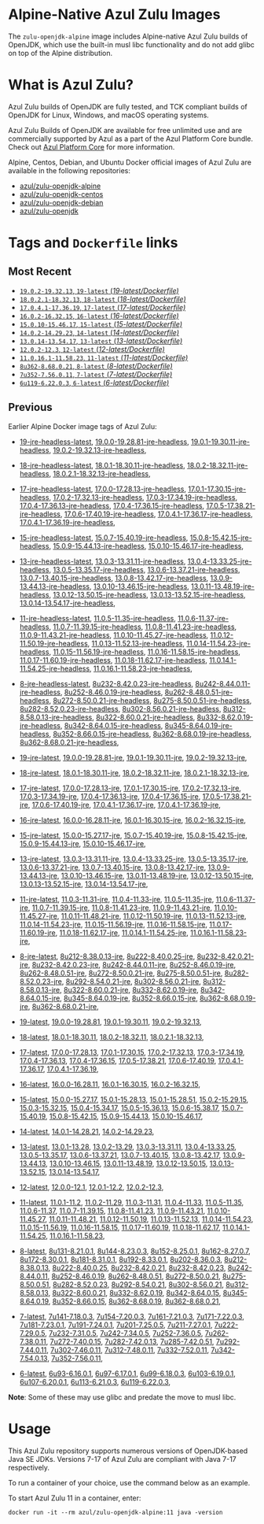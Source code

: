 Alpine-Native Azul Zulu Images
=================================
The `zulu-openjdk-alpine` image includes Alpine-native Azul Zulu builds of OpenJDK, which use the built-in musl libc functionality and do not add glibc on top of the Alpine distribution.


What is Azul Zulu?
======================================

Azul Zulu builds of OpenJDK are fully tested, and TCK compliant builds of OpenJDK for Linux, Windows, and macOS operating systems.

Azul Zulu Builds of OpenJDK are available for free unlimited use and are commercially supported by Azul as a part of the Azul Platform Core bundle.
Check out [Azul Platform Core][3] for more information.

Alpine, Centos, Debian, and Ubuntu Docker official images of Azul Zulu are available in the following repositories:

  * [azul/zulu-openjdk-alpine][4]
  * [azul/zulu-openjdk-centos][5]
  * [azul/zulu-openjdk-debian][6]
  * [azul/zulu-openjdk][7]

Tags and `Dockerfile` links
===========================

Most Recent
-----------

  * [`19.0.2-19.32.13`, `19-latest` (*19-latest/Dockerfile)*][10]
  * [`18.0.2.1-18.32.13`, `18-latest` (*18-latest/Dockerfile)*][22]
  * [`17.0.4.1-17.36.19`, `17-latest` (*17-latest/Dockerfile)*][34]
  * [`16.0.2-16.32.15`, `16-latest` (*16-latest/Dockerfile)*][67]
  * [`15.0.10-15.46.17`, `15-latest` (*15-latest/Dockerfile)*][75]
  * [`14.0.2-14.29.23`, `14-latest` (*14-latest/Dockerfile)*][99]
  * [`13.0.14-13.54.17`, `13-latest` (*13-latest/Dockerfile)*][102]
  * [`12.0.2-12.3`, `12-latest` (*12-latest/Dockerfile)*][143]
  * [`11.0.16.1-11.58.23`, `11-latest` (*11-latest/Dockerfile)*][147]
  * [`8u362-8.68.0.21`, `8-latest` (*8-latest/Dockerfile)*][203]
  * [`7u352-7.56.0.11`, `7-latest` (*7-latest/Dockerfile)*][270]
  * [`6u119-6.22.0.3`, `6-latest` (*6-latest/Dockerfile)*][293]

Previous
--------

Earlier Alpine Docker image tags of Azul Zulu:


  * [19-jre-headless-latest][18],
  [19.0.0-19.28.81-jre-headless][19],
  [19.0.1-19.30.11-jre-headless][20],
  [19.0.2-19.32.13-jre-headless][21],
  
  * [18-jre-headless-latest][30],
  [18.0.1-18.30.11-jre-headless][31],
  [18.0.2-18.32.11-jre-headless][32],
  [18.0.2.1-18.32.13-jre-headless][33],
  
  * [17-jre-headless-latest][56],
  [17.0.0-17.28.13-jre-headless][57],
  [17.0.1-17.30.15-jre-headless][58],
  [17.0.2-17.32.13-jre-headless][59],
  [17.0.3-17.34.19-jre-headless][60],
  [17.0.4-17.36.13-jre-headless][61],
  [17.0.4-17.36.15-jre-headless][62],
  [17.0.5-17.38.21-jre-headless][63],
  [17.0.6-17.40.19-jre-headless][64],
  [17.0.4.1-17.36.17-jre-headless][65],
  [17.0.4.1-17.36.19-jre-headless][66],
  
  * [15-jre-headless-latest][94],
  [15.0.7-15.40.19-jre-headless][95],
  [15.0.8-15.42.15-jre-headless][96],
  [15.0.9-15.44.13-jre-headless][97],
  [15.0.10-15.46.17-jre-headless][98],
  
  * [13-jre-headless-latest][130],
  [13.0.3-13.31.11-jre-headless][131],
  [13.0.4-13.33.25-jre-headless][132],
  [13.0.5-13.35.17-jre-headless][133],
  [13.0.6-13.37.21-jre-headless][134],
  [13.0.7-13.40.15-jre-headless][135],
  [13.0.8-13.42.17-jre-headless][136],
  [13.0.9-13.44.13-jre-headless][137],
  [13.0.10-13.46.15-jre-headless][138],
  [13.0.11-13.48.19-jre-headless][139],
  [13.0.12-13.50.15-jre-headless][140],
  [13.0.13-13.52.15-jre-headless][141],
  [13.0.14-13.54.17-jre-headless][142],
  
  * [11-jre-headless-latest][185],
  [11.0.5-11.35-jre-headless][188],
  [11.0.6-11.37-jre-headless][189],
  [11.0.7-11.39.15-jre-headless][190],
  [11.0.8-11.41.23-jre-headless][191],
  [11.0.9-11.43.21-jre-headless][192],
  [11.0.10-11.45.27-jre-headless][193],
  [11.0.12-11.50.19-jre-headless][194],
  [11.0.13-11.52.13-jre-headless][195],
  [11.0.14-11.54.23-jre-headless][196],
  [11.0.15-11.56.19-jre-headless][197],
  [11.0.16-11.58.15-jre-headless][198],
  [11.0.17-11.60.19-jre-headless][199],
  [11.0.18-11.62.17-jre-headless][200],
  [11.0.14.1-11.54.25-jre-headless][201],
  [11.0.16.1-11.58.23-jre-headless][202],
  
  * [8-jre-headless-latest][253],
  [8u232-8.42.0.23-jre-headless][254],
  [8u242-8.44.0.11-jre-headless][255],
  [8u252-8.46.0.19-jre-headless][256],
  [8u262-8.48.0.51-jre-headless][257],
  [8u272-8.50.0.21-jre-headless][258],
  [8u275-8.50.0.51-jre-headless][259],
  [8u282-8.52.0.23-jre-headless][260],
  [8u302-8.56.0.21-jre-headless][261],
  [8u312-8.58.0.13-jre-headless][262],
  [8u322-8.60.0.21-jre-headless][263],
  [8u332-8.62.0.19-jre-headless][264],
  [8u342-8.64.0.15-jre-headless][265],
  [8u345-8.64.0.19-jre-headless][266],
  [8u352-8.66.0.15-jre-headless][267],
  [8u362-8.68.0.19-jre-headless][268],
  [8u362-8.68.0.21-jre-headless][269],
  
  * [19-jre-latest][11],
  [19.0.0-19.28.81-jre][15],
  [19.0.1-19.30.11-jre][16],
  [19.0.2-19.32.13-jre][17],
  
  * [18-jre-latest][23],
  [18.0.1-18.30.11-jre][27],
  [18.0.2-18.32.11-jre][28],
  [18.0.2.1-18.32.13-jre][29],
  
  * [17-jre-latest][35],
  [17.0.0-17.28.13-jre][46],
  [17.0.1-17.30.15-jre][47],
  [17.0.2-17.32.13-jre][48],
  [17.0.3-17.34.19-jre][49],
  [17.0.4-17.36.13-jre][50],
  [17.0.4-17.36.15-jre][51],
  [17.0.5-17.38.21-jre][52],
  [17.0.6-17.40.19-jre][53],
  [17.0.4.1-17.36.17-jre][54],
  [17.0.4.1-17.36.19-jre][55],
  
  * [16-jre-latest][68],
  [16.0.0-16.28.11-jre][72],
  [16.0.1-16.30.15-jre][73],
  [16.0.2-16.32.15-jre][74],
  
  * [15-jre-latest][76],
  [15.0.0-15.27.17-jre][89],
  [15.0.7-15.40.19-jre][90],
  [15.0.8-15.42.15-jre][91],
  [15.0.9-15.44.13-jre][92],
  [15.0.10-15.46.17-jre][93],
  
  * [13-jre-latest][105],
  [13.0.3-13.31.11-jre][118],
  [13.0.4-13.33.25-jre][119],
  [13.0.5-13.35.17-jre][120],
  [13.0.6-13.37.21-jre][121],
  [13.0.7-13.40.15-jre][122],
  [13.0.8-13.42.17-jre][123],
  [13.0.9-13.44.13-jre][124],
  [13.0.10-13.46.15-jre][125],
  [13.0.11-13.48.19-jre][126],
  [13.0.12-13.50.15-jre][127],
  [13.0.13-13.52.15-jre][128],
  [13.0.14-13.54.17-jre][129],
  
  * [11-jre-latest][154],
  [11.0.3-11.31-jre][167],
  [11.0.4-11.33-jre][168],
  [11.0.5-11.35-jre][169],
  [11.0.6-11.37-jre][170],
  [11.0.7-11.39.15-jre][173],
  [11.0.8-11.41.23-jre][174],
  [11.0.9-11.43.21-jre][175],
  [11.0.10-11.45.27-jre][176],
  [11.0.11-11.48.21-jre][177],
  [11.0.12-11.50.19-jre][178],
  [11.0.13-11.52.13-jre][179],
  [11.0.14-11.54.23-jre][180],
  [11.0.15-11.56.19-jre][181],
  [11.0.16-11.58.15-jre][182],
  [11.0.17-11.60.19-jre][183],
  [11.0.18-11.62.17-jre][184],
  [11.0.14.1-11.54.25-jre][186],
  [11.0.16.1-11.58.23-jre][187],
  
  * [8-jre-latest][204],
  [8u212-8.38.0.13-jre][233],
  [8u222-8.40.0.25-jre][234],
  [8u232-8.42.0.21-jre][235],
  [8u232-8.42.0.23-jre][236],
  [8u242-8.44.0.11-jre][237],
  [8u252-8.46.0.19-jre][238],
  [8u262-8.48.0.51-jre][239],
  [8u272-8.50.0.21-jre][240],
  [8u275-8.50.0.51-jre][241],
  [8u282-8.52.0.23-jre][242],
  [8u292-8.54.0.21-jre][243],
  [8u302-8.56.0.21-jre][244],
  [8u312-8.58.0.13-jre][245],
  [8u322-8.60.0.21-jre][246],
  [8u332-8.62.0.19-jre][247],
  [8u342-8.64.0.15-jre][248],
  [8u345-8.64.0.19-jre][249],
  [8u352-8.66.0.15-jre][250],
  [8u362-8.68.0.19-jre][251],
  [8u362-8.68.0.21-jre][252],
  
  * [19-latest][10],
  [19.0.0-19.28.81][12],
  [19.0.1-19.30.11][13],
  [19.0.2-19.32.13][14],
  
  * [18-latest][22],
  [18.0.1-18.30.11][24],
  [18.0.2-18.32.11][25],
  [18.0.2.1-18.32.13][26],
  
  * [17-latest][34],
  [17.0.0-17.28.13][36],
  [17.0.1-17.30.15][37],
  [17.0.2-17.32.13][38],
  [17.0.3-17.34.19][39],
  [17.0.4-17.36.13][40],
  [17.0.4-17.36.15][41],
  [17.0.5-17.38.21][42],
  [17.0.6-17.40.19][43],
  [17.0.4.1-17.36.17][44],
  [17.0.4.1-17.36.19][45],
  
  * [16-latest][67],
  [16.0.0-16.28.11][69],
  [16.0.1-16.30.15][70],
  [16.0.2-16.32.15][71],
  
  * [15-latest][75],
  [15.0.0-15.27.17][77],
  [15.0.1-15.28.13][78],
  [15.0.1-15.28.51][79],
  [15.0.2-15.29.15][80],
  [15.0.3-15.32.15][81],
  [15.0.4-15.34.17][82],
  [15.0.5-15.36.13][83],
  [15.0.6-15.38.17][84],
  [15.0.7-15.40.19][85],
  [15.0.8-15.42.15][86],
  [15.0.9-15.44.13][87],
  [15.0.10-15.46.17][88],
  
  * [14-latest][99],
  [14.0.1-14.28.21][100],
  [14.0.2-14.29.23][101],
  
  * [13-latest][102],
  [13.0.1-13.28][103],
  [13.0.2-13.29][104],
  [13.0.3-13.31.11][106],
  [13.0.4-13.33.25][107],
  [13.0.5-13.35.17][108],
  [13.0.6-13.37.21][109],
  [13.0.7-13.40.15][110],
  [13.0.8-13.42.17][111],
  [13.0.9-13.44.13][112],
  [13.0.10-13.46.15][113],
  [13.0.11-13.48.19][114],
  [13.0.12-13.50.15][115],
  [13.0.13-13.52.15][116],
  [13.0.14-13.54.17][117],
  
  * [12-latest][143],
  [12.0.0-12.1][144],
  [12.0.1-12.2][145],
  [12.0.2-12.3][146],
  
  * [11-latest][147],
  [11.0.1-11.2][148],
  [11.0.2-11.29][149],
  [11.0.3-11.31][150],
  [11.0.4-11.33][151],
  [11.0.5-11.35][152],
  [11.0.6-11.37][153],
  [11.0.7-11.39.15][155],
  [11.0.8-11.41.23][156],
  [11.0.9-11.43.21][157],
  [11.0.10-11.45.27][158],
  [11.0.11-11.48.21][159],
  [11.0.12-11.50.19][160],
  [11.0.13-11.52.13][161],
  [11.0.14-11.54.23][162],
  [11.0.15-11.56.19][163],
  [11.0.16-11.58.15][164],
  [11.0.17-11.60.19][165],
  [11.0.18-11.62.17][166],
  [11.0.14.1-11.54.25][171],
  [11.0.16.1-11.58.23][172],
  
  * [8-latest][203],
  [8u131-8.21.0.1][205],
  [8u144-8.23.0.3][206],
  [8u152-8.25.0.1][207],
  [8u162-8.27.0.7][208],
  [8u172-8.30.0.1][209],
  [8u181-8.31.0.1][210],
  [8u192-8.33.0.1][211],
  [8u202-8.36.0.3][212],
  [8u212-8.38.0.13][213],
  [8u222-8.40.0.25][214],
  [8u232-8.42.0.21][215],
  [8u232-8.42.0.23][216],
  [8u242-8.44.0.11][217],
  [8u252-8.46.0.19][218],
  [8u262-8.48.0.51][219],
  [8u272-8.50.0.21][220],
  [8u275-8.50.0.51][221],
  [8u282-8.52.0.23][222],
  [8u292-8.54.0.21][223],
  [8u302-8.56.0.21][224],
  [8u312-8.58.0.13][225],
  [8u322-8.60.0.21][226],
  [8u332-8.62.0.19][227],
  [8u342-8.64.0.15][228],
  [8u345-8.64.0.19][229],
  [8u352-8.66.0.15][230],
  [8u362-8.68.0.19][231],
  [8u362-8.68.0.21][232],
  
  * [7-latest][270],
  [7u141-7.18.0.3][271],
  [7u154-7.20.0.3][272],
  [7u161-7.21.0.3][273],
  [7u171-7.22.0.3][274],
  [7u181-7.23.0.1][275],
  [7u191-7.24.0.1][276],
  [7u201-7.25.0.5][277],
  [7u211-7.27.0.1][278],
  [7u222-7.29.0.5][279],
  [7u232-7.31.0.5][280],
  [7u242-7.34.0.5][281],
  [7u252-7.36.0.5][282],
  [7u262-7.38.0.11][283],
  [7u272-7.40.0.15][284],
  [7u282-7.42.0.13][285],
  [7u285-7.42.0.51][286],
  [7u292-7.44.0.11][287],
  [7u302-7.46.0.11][288],
  [7u312-7.48.0.11][289],
  [7u332-7.52.0.11][290],
  [7u342-7.54.0.13][291],
  [7u352-7.56.0.11][292],
  
  * [6-latest][293],
  [6u93-6.16.0.1][294],
  [6u97-6.17.0.1][295],
  [6u99-6.18.0.3][296],
  [6u103-6.19.0.1][297],
  [6u107-6.20.0.1][298],
  [6u113-6.21.0.3][299],
  [6u119-6.22.0.3][300],
  

**Note**: Some of these may use glibc and predate the move to musl libc.

Usage
=====

This Azul Zulu repository supports numerous versions of OpenJDK-based Java SE JDKs. Versions 7-17 of Azul Zulu are compliant with Java 7-17 respectively.

To run a container of your choice, use the command below as an example.

To start Azul Zulu 11 in a container, enter:

    docker run -it --rm azul/zulu-openjdk-alpine:11 java -version

  [1]: https://www.azul.com/files/ZuluDocker60.gif
  [2]: https://www.azul.com/
  [3]: https://www.azul.com/products/core/
  [4]: https://hub.docker.com/r/azul/zulu-openjdk-alpine
  [5]: https://hub.docker.com/r/azul/zulu-openjdk-centos
  [6]: https://hub.docker.com/r/azul/zulu-openjdk-debian
  [7]: https://hub.docker.com/r/azul/zulu-openjdk


  [18]: https://github.com/zulu-openjdk/zulu-openjdk/blob/master/alpine/19-jre-headless-latest/Dockerfile
  [19]: https://github.com/zulu-openjdk/zulu-openjdk/blob/master/alpine/19.0.0-19.28.81-jre-headless/Dockerfile
  [20]: https://github.com/zulu-openjdk/zulu-openjdk/blob/master/alpine/19.0.1-19.30.11-jre-headless/Dockerfile
  [21]: https://github.com/zulu-openjdk/zulu-openjdk/blob/master/alpine/19.0.2-19.32.13-jre-headless/Dockerfile
  
  [30]: https://github.com/zulu-openjdk/zulu-openjdk/blob/master/alpine/18-jre-headless-latest/Dockerfile
  [31]: https://github.com/zulu-openjdk/zulu-openjdk/blob/master/alpine/18.0.1-18.30.11-jre-headless/Dockerfile
  [32]: https://github.com/zulu-openjdk/zulu-openjdk/blob/master/alpine/18.0.2-18.32.11-jre-headless/Dockerfile
  [33]: https://github.com/zulu-openjdk/zulu-openjdk/blob/master/alpine/18.0.2.1-18.32.13-jre-headless/Dockerfile
  
  [56]: https://github.com/zulu-openjdk/zulu-openjdk/blob/master/alpine/17-jre-headless-latest/Dockerfile
  [57]: https://github.com/zulu-openjdk/zulu-openjdk/blob/master/alpine/17.0.0-17.28.13-jre-headless/Dockerfile
  [58]: https://github.com/zulu-openjdk/zulu-openjdk/blob/master/alpine/17.0.1-17.30.15-jre-headless/Dockerfile
  [59]: https://github.com/zulu-openjdk/zulu-openjdk/blob/master/alpine/17.0.2-17.32.13-jre-headless/Dockerfile
  [60]: https://github.com/zulu-openjdk/zulu-openjdk/blob/master/alpine/17.0.3-17.34.19-jre-headless/Dockerfile
  [61]: https://github.com/zulu-openjdk/zulu-openjdk/blob/master/alpine/17.0.4-17.36.13-jre-headless/Dockerfile
  [62]: https://github.com/zulu-openjdk/zulu-openjdk/blob/master/alpine/17.0.4-17.36.15-jre-headless/Dockerfile
  [63]: https://github.com/zulu-openjdk/zulu-openjdk/blob/master/alpine/17.0.5-17.38.21-jre-headless/Dockerfile
  [64]: https://github.com/zulu-openjdk/zulu-openjdk/blob/master/alpine/17.0.6-17.40.19-jre-headless/Dockerfile
  [65]: https://github.com/zulu-openjdk/zulu-openjdk/blob/master/alpine/17.0.4.1-17.36.17-jre-headless/Dockerfile
  [66]: https://github.com/zulu-openjdk/zulu-openjdk/blob/master/alpine/17.0.4.1-17.36.19-jre-headless/Dockerfile
  
  [94]: https://github.com/zulu-openjdk/zulu-openjdk/blob/master/alpine/15-jre-headless-latest/Dockerfile
  [95]: https://github.com/zulu-openjdk/zulu-openjdk/blob/master/alpine/15.0.7-15.40.19-jre-headless/Dockerfile
  [96]: https://github.com/zulu-openjdk/zulu-openjdk/blob/master/alpine/15.0.8-15.42.15-jre-headless/Dockerfile
  [97]: https://github.com/zulu-openjdk/zulu-openjdk/blob/master/alpine/15.0.9-15.44.13-jre-headless/Dockerfile
  [98]: https://github.com/zulu-openjdk/zulu-openjdk/blob/master/alpine/15.0.10-15.46.17-jre-headless/Dockerfile
  
  [130]: https://github.com/zulu-openjdk/zulu-openjdk/blob/master/alpine/13-jre-headless-latest/Dockerfile
  [131]: https://github.com/zulu-openjdk/zulu-openjdk/blob/master/alpine/13.0.3-13.31.11-jre-headless/Dockerfile
  [132]: https://github.com/zulu-openjdk/zulu-openjdk/blob/master/alpine/13.0.4-13.33.25-jre-headless/Dockerfile
  [133]: https://github.com/zulu-openjdk/zulu-openjdk/blob/master/alpine/13.0.5-13.35.17-jre-headless/Dockerfile
  [134]: https://github.com/zulu-openjdk/zulu-openjdk/blob/master/alpine/13.0.6-13.37.21-jre-headless/Dockerfile
  [135]: https://github.com/zulu-openjdk/zulu-openjdk/blob/master/alpine/13.0.7-13.40.15-jre-headless/Dockerfile
  [136]: https://github.com/zulu-openjdk/zulu-openjdk/blob/master/alpine/13.0.8-13.42.17-jre-headless/Dockerfile
  [137]: https://github.com/zulu-openjdk/zulu-openjdk/blob/master/alpine/13.0.9-13.44.13-jre-headless/Dockerfile
  [138]: https://github.com/zulu-openjdk/zulu-openjdk/blob/master/alpine/13.0.10-13.46.15-jre-headless/Dockerfile
  [139]: https://github.com/zulu-openjdk/zulu-openjdk/blob/master/alpine/13.0.11-13.48.19-jre-headless/Dockerfile
  [140]: https://github.com/zulu-openjdk/zulu-openjdk/blob/master/alpine/13.0.12-13.50.15-jre-headless/Dockerfile
  [141]: https://github.com/zulu-openjdk/zulu-openjdk/blob/master/alpine/13.0.13-13.52.15-jre-headless/Dockerfile
  [142]: https://github.com/zulu-openjdk/zulu-openjdk/blob/master/alpine/13.0.14-13.54.17-jre-headless/Dockerfile
  
  [185]: https://github.com/zulu-openjdk/zulu-openjdk/blob/master/alpine/11-jre-headless-latest/Dockerfile
  [188]: https://github.com/zulu-openjdk/zulu-openjdk/blob/master/alpine/11.0.5-11.35-jre-headless/Dockerfile
  [189]: https://github.com/zulu-openjdk/zulu-openjdk/blob/master/alpine/11.0.6-11.37-jre-headless/Dockerfile
  [190]: https://github.com/zulu-openjdk/zulu-openjdk/blob/master/alpine/11.0.7-11.39.15-jre-headless/Dockerfile
  [191]: https://github.com/zulu-openjdk/zulu-openjdk/blob/master/alpine/11.0.8-11.41.23-jre-headless/Dockerfile
  [192]: https://github.com/zulu-openjdk/zulu-openjdk/blob/master/alpine/11.0.9-11.43.21-jre-headless/Dockerfile
  [193]: https://github.com/zulu-openjdk/zulu-openjdk/blob/master/alpine/11.0.10-11.45.27-jre-headless/Dockerfile
  [194]: https://github.com/zulu-openjdk/zulu-openjdk/blob/master/alpine/11.0.12-11.50.19-jre-headless/Dockerfile
  [195]: https://github.com/zulu-openjdk/zulu-openjdk/blob/master/alpine/11.0.13-11.52.13-jre-headless/Dockerfile
  [196]: https://github.com/zulu-openjdk/zulu-openjdk/blob/master/alpine/11.0.14-11.54.23-jre-headless/Dockerfile
  [197]: https://github.com/zulu-openjdk/zulu-openjdk/blob/master/alpine/11.0.15-11.56.19-jre-headless/Dockerfile
  [198]: https://github.com/zulu-openjdk/zulu-openjdk/blob/master/alpine/11.0.16-11.58.15-jre-headless/Dockerfile
  [199]: https://github.com/zulu-openjdk/zulu-openjdk/blob/master/alpine/11.0.17-11.60.19-jre-headless/Dockerfile
  [200]: https://github.com/zulu-openjdk/zulu-openjdk/blob/master/alpine/11.0.18-11.62.17-jre-headless/Dockerfile
  [201]: https://github.com/zulu-openjdk/zulu-openjdk/blob/master/alpine/11.0.14.1-11.54.25-jre-headless/Dockerfile
  [202]: https://github.com/zulu-openjdk/zulu-openjdk/blob/master/alpine/11.0.16.1-11.58.23-jre-headless/Dockerfile
  
  [253]: https://github.com/zulu-openjdk/zulu-openjdk/blob/master/alpine/8-jre-headless-latest/Dockerfile
  [254]: https://github.com/zulu-openjdk/zulu-openjdk/blob/master/alpine/8u232-8.42.0.23-jre-headless/Dockerfile
  [255]: https://github.com/zulu-openjdk/zulu-openjdk/blob/master/alpine/8u242-8.44.0.11-jre-headless/Dockerfile
  [256]: https://github.com/zulu-openjdk/zulu-openjdk/blob/master/alpine/8u252-8.46.0.19-jre-headless/Dockerfile
  [257]: https://github.com/zulu-openjdk/zulu-openjdk/blob/master/alpine/8u262-8.48.0.51-jre-headless/Dockerfile
  [258]: https://github.com/zulu-openjdk/zulu-openjdk/blob/master/alpine/8u272-8.50.0.21-jre-headless/Dockerfile
  [259]: https://github.com/zulu-openjdk/zulu-openjdk/blob/master/alpine/8u275-8.50.0.51-jre-headless/Dockerfile
  [260]: https://github.com/zulu-openjdk/zulu-openjdk/blob/master/alpine/8u282-8.52.0.23-jre-headless/Dockerfile
  [261]: https://github.com/zulu-openjdk/zulu-openjdk/blob/master/alpine/8u302-8.56.0.21-jre-headless/Dockerfile
  [262]: https://github.com/zulu-openjdk/zulu-openjdk/blob/master/alpine/8u312-8.58.0.13-jre-headless/Dockerfile
  [263]: https://github.com/zulu-openjdk/zulu-openjdk/blob/master/alpine/8u322-8.60.0.21-jre-headless/Dockerfile
  [264]: https://github.com/zulu-openjdk/zulu-openjdk/blob/master/alpine/8u332-8.62.0.19-jre-headless/Dockerfile
  [265]: https://github.com/zulu-openjdk/zulu-openjdk/blob/master/alpine/8u342-8.64.0.15-jre-headless/Dockerfile
  [266]: https://github.com/zulu-openjdk/zulu-openjdk/blob/master/alpine/8u345-8.64.0.19-jre-headless/Dockerfile
  [267]: https://github.com/zulu-openjdk/zulu-openjdk/blob/master/alpine/8u352-8.66.0.15-jre-headless/Dockerfile
  [268]: https://github.com/zulu-openjdk/zulu-openjdk/blob/master/alpine/8u362-8.68.0.19-jre-headless/Dockerfile
  [269]: https://github.com/zulu-openjdk/zulu-openjdk/blob/master/alpine/8u362-8.68.0.21-jre-headless/Dockerfile
  
  [11]: https://github.com/zulu-openjdk/zulu-openjdk/blob/master/alpine/19-jre-latest/Dockerfile
  [15]: https://github.com/zulu-openjdk/zulu-openjdk/blob/master/alpine/19.0.0-19.28.81-jre/Dockerfile
  [16]: https://github.com/zulu-openjdk/zulu-openjdk/blob/master/alpine/19.0.1-19.30.11-jre/Dockerfile
  [17]: https://github.com/zulu-openjdk/zulu-openjdk/blob/master/alpine/19.0.2-19.32.13-jre/Dockerfile
  
  [23]: https://github.com/zulu-openjdk/zulu-openjdk/blob/master/alpine/18-jre-latest/Dockerfile
  [27]: https://github.com/zulu-openjdk/zulu-openjdk/blob/master/alpine/18.0.1-18.30.11-jre/Dockerfile
  [28]: https://github.com/zulu-openjdk/zulu-openjdk/blob/master/alpine/18.0.2-18.32.11-jre/Dockerfile
  [29]: https://github.com/zulu-openjdk/zulu-openjdk/blob/master/alpine/18.0.2.1-18.32.13-jre/Dockerfile
  
  [35]: https://github.com/zulu-openjdk/zulu-openjdk/blob/master/alpine/17-jre-latest/Dockerfile
  [46]: https://github.com/zulu-openjdk/zulu-openjdk/blob/master/alpine/17.0.0-17.28.13-jre/Dockerfile
  [47]: https://github.com/zulu-openjdk/zulu-openjdk/blob/master/alpine/17.0.1-17.30.15-jre/Dockerfile
  [48]: https://github.com/zulu-openjdk/zulu-openjdk/blob/master/alpine/17.0.2-17.32.13-jre/Dockerfile
  [49]: https://github.com/zulu-openjdk/zulu-openjdk/blob/master/alpine/17.0.3-17.34.19-jre/Dockerfile
  [50]: https://github.com/zulu-openjdk/zulu-openjdk/blob/master/alpine/17.0.4-17.36.13-jre/Dockerfile
  [51]: https://github.com/zulu-openjdk/zulu-openjdk/blob/master/alpine/17.0.4-17.36.15-jre/Dockerfile
  [52]: https://github.com/zulu-openjdk/zulu-openjdk/blob/master/alpine/17.0.5-17.38.21-jre/Dockerfile
  [53]: https://github.com/zulu-openjdk/zulu-openjdk/blob/master/alpine/17.0.6-17.40.19-jre/Dockerfile
  [54]: https://github.com/zulu-openjdk/zulu-openjdk/blob/master/alpine/17.0.4.1-17.36.17-jre/Dockerfile
  [55]: https://github.com/zulu-openjdk/zulu-openjdk/blob/master/alpine/17.0.4.1-17.36.19-jre/Dockerfile
  
  [68]: https://github.com/zulu-openjdk/zulu-openjdk/blob/master/alpine/16-jre-latest/Dockerfile
  [72]: https://github.com/zulu-openjdk/zulu-openjdk/blob/master/alpine/16.0.0-16.28.11-jre/Dockerfile
  [73]: https://github.com/zulu-openjdk/zulu-openjdk/blob/master/alpine/16.0.1-16.30.15-jre/Dockerfile
  [74]: https://github.com/zulu-openjdk/zulu-openjdk/blob/master/alpine/16.0.2-16.32.15-jre/Dockerfile
  
  [76]: https://github.com/zulu-openjdk/zulu-openjdk/blob/master/alpine/15-jre-latest/Dockerfile
  [89]: https://github.com/zulu-openjdk/zulu-openjdk/blob/master/alpine/15.0.0-15.27.17-jre/Dockerfile
  [90]: https://github.com/zulu-openjdk/zulu-openjdk/blob/master/alpine/15.0.7-15.40.19-jre/Dockerfile
  [91]: https://github.com/zulu-openjdk/zulu-openjdk/blob/master/alpine/15.0.8-15.42.15-jre/Dockerfile
  [92]: https://github.com/zulu-openjdk/zulu-openjdk/blob/master/alpine/15.0.9-15.44.13-jre/Dockerfile
  [93]: https://github.com/zulu-openjdk/zulu-openjdk/blob/master/alpine/15.0.10-15.46.17-jre/Dockerfile
  
  [105]: https://github.com/zulu-openjdk/zulu-openjdk/blob/master/alpine/13-jre-latest/Dockerfile
  [118]: https://github.com/zulu-openjdk/zulu-openjdk/blob/master/alpine/13.0.3-13.31.11-jre/Dockerfile
  [119]: https://github.com/zulu-openjdk/zulu-openjdk/blob/master/alpine/13.0.4-13.33.25-jre/Dockerfile
  [120]: https://github.com/zulu-openjdk/zulu-openjdk/blob/master/alpine/13.0.5-13.35.17-jre/Dockerfile
  [121]: https://github.com/zulu-openjdk/zulu-openjdk/blob/master/alpine/13.0.6-13.37.21-jre/Dockerfile
  [122]: https://github.com/zulu-openjdk/zulu-openjdk/blob/master/alpine/13.0.7-13.40.15-jre/Dockerfile
  [123]: https://github.com/zulu-openjdk/zulu-openjdk/blob/master/alpine/13.0.8-13.42.17-jre/Dockerfile
  [124]: https://github.com/zulu-openjdk/zulu-openjdk/blob/master/alpine/13.0.9-13.44.13-jre/Dockerfile
  [125]: https://github.com/zulu-openjdk/zulu-openjdk/blob/master/alpine/13.0.10-13.46.15-jre/Dockerfile
  [126]: https://github.com/zulu-openjdk/zulu-openjdk/blob/master/alpine/13.0.11-13.48.19-jre/Dockerfile
  [127]: https://github.com/zulu-openjdk/zulu-openjdk/blob/master/alpine/13.0.12-13.50.15-jre/Dockerfile
  [128]: https://github.com/zulu-openjdk/zulu-openjdk/blob/master/alpine/13.0.13-13.52.15-jre/Dockerfile
  [129]: https://github.com/zulu-openjdk/zulu-openjdk/blob/master/alpine/13.0.14-13.54.17-jre/Dockerfile
  
  [154]: https://github.com/zulu-openjdk/zulu-openjdk/blob/master/alpine/11-jre-latest/Dockerfile
  [167]: https://github.com/zulu-openjdk/zulu-openjdk/blob/master/alpine/11.0.3-11.31-jre/Dockerfile
  [168]: https://github.com/zulu-openjdk/zulu-openjdk/blob/master/alpine/11.0.4-11.33-jre/Dockerfile
  [169]: https://github.com/zulu-openjdk/zulu-openjdk/blob/master/alpine/11.0.5-11.35-jre/Dockerfile
  [170]: https://github.com/zulu-openjdk/zulu-openjdk/blob/master/alpine/11.0.6-11.37-jre/Dockerfile
  [173]: https://github.com/zulu-openjdk/zulu-openjdk/blob/master/alpine/11.0.7-11.39.15-jre/Dockerfile
  [174]: https://github.com/zulu-openjdk/zulu-openjdk/blob/master/alpine/11.0.8-11.41.23-jre/Dockerfile
  [175]: https://github.com/zulu-openjdk/zulu-openjdk/blob/master/alpine/11.0.9-11.43.21-jre/Dockerfile
  [176]: https://github.com/zulu-openjdk/zulu-openjdk/blob/master/alpine/11.0.10-11.45.27-jre/Dockerfile
  [177]: https://github.com/zulu-openjdk/zulu-openjdk/blob/master/alpine/11.0.11-11.48.21-jre/Dockerfile
  [178]: https://github.com/zulu-openjdk/zulu-openjdk/blob/master/alpine/11.0.12-11.50.19-jre/Dockerfile
  [179]: https://github.com/zulu-openjdk/zulu-openjdk/blob/master/alpine/11.0.13-11.52.13-jre/Dockerfile
  [180]: https://github.com/zulu-openjdk/zulu-openjdk/blob/master/alpine/11.0.14-11.54.23-jre/Dockerfile
  [181]: https://github.com/zulu-openjdk/zulu-openjdk/blob/master/alpine/11.0.15-11.56.19-jre/Dockerfile
  [182]: https://github.com/zulu-openjdk/zulu-openjdk/blob/master/alpine/11.0.16-11.58.15-jre/Dockerfile
  [183]: https://github.com/zulu-openjdk/zulu-openjdk/blob/master/alpine/11.0.17-11.60.19-jre/Dockerfile
  [184]: https://github.com/zulu-openjdk/zulu-openjdk/blob/master/alpine/11.0.18-11.62.17-jre/Dockerfile
  [186]: https://github.com/zulu-openjdk/zulu-openjdk/blob/master/alpine/11.0.14.1-11.54.25-jre/Dockerfile
  [187]: https://github.com/zulu-openjdk/zulu-openjdk/blob/master/alpine/11.0.16.1-11.58.23-jre/Dockerfile
  
  [204]: https://github.com/zulu-openjdk/zulu-openjdk/blob/master/alpine/8-jre-latest/Dockerfile
  [233]: https://github.com/zulu-openjdk/zulu-openjdk/blob/master/alpine/8u212-8.38.0.13-jre/Dockerfile
  [234]: https://github.com/zulu-openjdk/zulu-openjdk/blob/master/alpine/8u222-8.40.0.25-jre/Dockerfile
  [235]: https://github.com/zulu-openjdk/zulu-openjdk/blob/master/alpine/8u232-8.42.0.21-jre/Dockerfile
  [236]: https://github.com/zulu-openjdk/zulu-openjdk/blob/master/alpine/8u232-8.42.0.23-jre/Dockerfile
  [237]: https://github.com/zulu-openjdk/zulu-openjdk/blob/master/alpine/8u242-8.44.0.11-jre/Dockerfile
  [238]: https://github.com/zulu-openjdk/zulu-openjdk/blob/master/alpine/8u252-8.46.0.19-jre/Dockerfile
  [239]: https://github.com/zulu-openjdk/zulu-openjdk/blob/master/alpine/8u262-8.48.0.51-jre/Dockerfile
  [240]: https://github.com/zulu-openjdk/zulu-openjdk/blob/master/alpine/8u272-8.50.0.21-jre/Dockerfile
  [241]: https://github.com/zulu-openjdk/zulu-openjdk/blob/master/alpine/8u275-8.50.0.51-jre/Dockerfile
  [242]: https://github.com/zulu-openjdk/zulu-openjdk/blob/master/alpine/8u282-8.52.0.23-jre/Dockerfile
  [243]: https://github.com/zulu-openjdk/zulu-openjdk/blob/master/alpine/8u292-8.54.0.21-jre/Dockerfile
  [244]: https://github.com/zulu-openjdk/zulu-openjdk/blob/master/alpine/8u302-8.56.0.21-jre/Dockerfile
  [245]: https://github.com/zulu-openjdk/zulu-openjdk/blob/master/alpine/8u312-8.58.0.13-jre/Dockerfile
  [246]: https://github.com/zulu-openjdk/zulu-openjdk/blob/master/alpine/8u322-8.60.0.21-jre/Dockerfile
  [247]: https://github.com/zulu-openjdk/zulu-openjdk/blob/master/alpine/8u332-8.62.0.19-jre/Dockerfile
  [248]: https://github.com/zulu-openjdk/zulu-openjdk/blob/master/alpine/8u342-8.64.0.15-jre/Dockerfile
  [249]: https://github.com/zulu-openjdk/zulu-openjdk/blob/master/alpine/8u345-8.64.0.19-jre/Dockerfile
  [250]: https://github.com/zulu-openjdk/zulu-openjdk/blob/master/alpine/8u352-8.66.0.15-jre/Dockerfile
  [251]: https://github.com/zulu-openjdk/zulu-openjdk/blob/master/alpine/8u362-8.68.0.19-jre/Dockerfile
  [252]: https://github.com/zulu-openjdk/zulu-openjdk/blob/master/alpine/8u362-8.68.0.21-jre/Dockerfile
  
  [10]: https://github.com/zulu-openjdk/zulu-openjdk/blob/master/alpine/19-latest/Dockerfile
  [12]: https://github.com/zulu-openjdk/zulu-openjdk/blob/master/alpine/19.0.0-19.28.81/Dockerfile
  [13]: https://github.com/zulu-openjdk/zulu-openjdk/blob/master/alpine/19.0.1-19.30.11/Dockerfile
  [14]: https://github.com/zulu-openjdk/zulu-openjdk/blob/master/alpine/19.0.2-19.32.13/Dockerfile
  
  [22]: https://github.com/zulu-openjdk/zulu-openjdk/blob/master/alpine/18-latest/Dockerfile
  [24]: https://github.com/zulu-openjdk/zulu-openjdk/blob/master/alpine/18.0.1-18.30.11/Dockerfile
  [25]: https://github.com/zulu-openjdk/zulu-openjdk/blob/master/alpine/18.0.2-18.32.11/Dockerfile
  [26]: https://github.com/zulu-openjdk/zulu-openjdk/blob/master/alpine/18.0.2.1-18.32.13/Dockerfile
  
  [34]: https://github.com/zulu-openjdk/zulu-openjdk/blob/master/alpine/17-latest/Dockerfile
  [36]: https://github.com/zulu-openjdk/zulu-openjdk/blob/master/alpine/17.0.0-17.28.13/Dockerfile
  [37]: https://github.com/zulu-openjdk/zulu-openjdk/blob/master/alpine/17.0.1-17.30.15/Dockerfile
  [38]: https://github.com/zulu-openjdk/zulu-openjdk/blob/master/alpine/17.0.2-17.32.13/Dockerfile
  [39]: https://github.com/zulu-openjdk/zulu-openjdk/blob/master/alpine/17.0.3-17.34.19/Dockerfile
  [40]: https://github.com/zulu-openjdk/zulu-openjdk/blob/master/alpine/17.0.4-17.36.13/Dockerfile
  [41]: https://github.com/zulu-openjdk/zulu-openjdk/blob/master/alpine/17.0.4-17.36.15/Dockerfile
  [42]: https://github.com/zulu-openjdk/zulu-openjdk/blob/master/alpine/17.0.5-17.38.21/Dockerfile
  [43]: https://github.com/zulu-openjdk/zulu-openjdk/blob/master/alpine/17.0.6-17.40.19/Dockerfile
  [44]: https://github.com/zulu-openjdk/zulu-openjdk/blob/master/alpine/17.0.4.1-17.36.17/Dockerfile
  [45]: https://github.com/zulu-openjdk/zulu-openjdk/blob/master/alpine/17.0.4.1-17.36.19/Dockerfile
  
  [67]: https://github.com/zulu-openjdk/zulu-openjdk/blob/master/alpine/16-latest/Dockerfile
  [69]: https://github.com/zulu-openjdk/zulu-openjdk/blob/master/alpine/16.0.0-16.28.11/Dockerfile
  [70]: https://github.com/zulu-openjdk/zulu-openjdk/blob/master/alpine/16.0.1-16.30.15/Dockerfile
  [71]: https://github.com/zulu-openjdk/zulu-openjdk/blob/master/alpine/16.0.2-16.32.15/Dockerfile
  
  [75]: https://github.com/zulu-openjdk/zulu-openjdk/blob/master/alpine/15-latest/Dockerfile
  [77]: https://github.com/zulu-openjdk/zulu-openjdk/blob/master/alpine/15.0.0-15.27.17/Dockerfile
  [78]: https://github.com/zulu-openjdk/zulu-openjdk/blob/master/alpine/15.0.1-15.28.13/Dockerfile
  [79]: https://github.com/zulu-openjdk/zulu-openjdk/blob/master/alpine/15.0.1-15.28.51/Dockerfile
  [80]: https://github.com/zulu-openjdk/zulu-openjdk/blob/master/alpine/15.0.2-15.29.15/Dockerfile
  [81]: https://github.com/zulu-openjdk/zulu-openjdk/blob/master/alpine/15.0.3-15.32.15/Dockerfile
  [82]: https://github.com/zulu-openjdk/zulu-openjdk/blob/master/alpine/15.0.4-15.34.17/Dockerfile
  [83]: https://github.com/zulu-openjdk/zulu-openjdk/blob/master/alpine/15.0.5-15.36.13/Dockerfile
  [84]: https://github.com/zulu-openjdk/zulu-openjdk/blob/master/alpine/15.0.6-15.38.17/Dockerfile
  [85]: https://github.com/zulu-openjdk/zulu-openjdk/blob/master/alpine/15.0.7-15.40.19/Dockerfile
  [86]: https://github.com/zulu-openjdk/zulu-openjdk/blob/master/alpine/15.0.8-15.42.15/Dockerfile
  [87]: https://github.com/zulu-openjdk/zulu-openjdk/blob/master/alpine/15.0.9-15.44.13/Dockerfile
  [88]: https://github.com/zulu-openjdk/zulu-openjdk/blob/master/alpine/15.0.10-15.46.17/Dockerfile
  
  [99]: https://github.com/zulu-openjdk/zulu-openjdk/blob/master/alpine/14-latest/Dockerfile
  [100]: https://github.com/zulu-openjdk/zulu-openjdk/blob/master/alpine/14.0.1-14.28.21/Dockerfile
  [101]: https://github.com/zulu-openjdk/zulu-openjdk/blob/master/alpine/14.0.2-14.29.23/Dockerfile
  
  [102]: https://github.com/zulu-openjdk/zulu-openjdk/blob/master/alpine/13-latest/Dockerfile
  [103]: https://github.com/zulu-openjdk/zulu-openjdk/blob/master/alpine/13.0.1-13.28/Dockerfile
  [104]: https://github.com/zulu-openjdk/zulu-openjdk/blob/master/alpine/13.0.2-13.29/Dockerfile
  [106]: https://github.com/zulu-openjdk/zulu-openjdk/blob/master/alpine/13.0.3-13.31.11/Dockerfile
  [107]: https://github.com/zulu-openjdk/zulu-openjdk/blob/master/alpine/13.0.4-13.33.25/Dockerfile
  [108]: https://github.com/zulu-openjdk/zulu-openjdk/blob/master/alpine/13.0.5-13.35.17/Dockerfile
  [109]: https://github.com/zulu-openjdk/zulu-openjdk/blob/master/alpine/13.0.6-13.37.21/Dockerfile
  [110]: https://github.com/zulu-openjdk/zulu-openjdk/blob/master/alpine/13.0.7-13.40.15/Dockerfile
  [111]: https://github.com/zulu-openjdk/zulu-openjdk/blob/master/alpine/13.0.8-13.42.17/Dockerfile
  [112]: https://github.com/zulu-openjdk/zulu-openjdk/blob/master/alpine/13.0.9-13.44.13/Dockerfile
  [113]: https://github.com/zulu-openjdk/zulu-openjdk/blob/master/alpine/13.0.10-13.46.15/Dockerfile
  [114]: https://github.com/zulu-openjdk/zulu-openjdk/blob/master/alpine/13.0.11-13.48.19/Dockerfile
  [115]: https://github.com/zulu-openjdk/zulu-openjdk/blob/master/alpine/13.0.12-13.50.15/Dockerfile
  [116]: https://github.com/zulu-openjdk/zulu-openjdk/blob/master/alpine/13.0.13-13.52.15/Dockerfile
  [117]: https://github.com/zulu-openjdk/zulu-openjdk/blob/master/alpine/13.0.14-13.54.17/Dockerfile
  
  [143]: https://github.com/zulu-openjdk/zulu-openjdk/blob/master/alpine/12-latest/Dockerfile
  [144]: https://github.com/zulu-openjdk/zulu-openjdk/blob/master/alpine/12.0.0-12.1/Dockerfile
  [145]: https://github.com/zulu-openjdk/zulu-openjdk/blob/master/alpine/12.0.1-12.2/Dockerfile
  [146]: https://github.com/zulu-openjdk/zulu-openjdk/blob/master/alpine/12.0.2-12.3/Dockerfile
  
  [147]: https://github.com/zulu-openjdk/zulu-openjdk/blob/master/alpine/11-latest/Dockerfile
  [148]: https://github.com/zulu-openjdk/zulu-openjdk/blob/master/alpine/11.0.1-11.2/Dockerfile
  [149]: https://github.com/zulu-openjdk/zulu-openjdk/blob/master/alpine/11.0.2-11.29/Dockerfile
  [150]: https://github.com/zulu-openjdk/zulu-openjdk/blob/master/alpine/11.0.3-11.31/Dockerfile
  [151]: https://github.com/zulu-openjdk/zulu-openjdk/blob/master/alpine/11.0.4-11.33/Dockerfile
  [152]: https://github.com/zulu-openjdk/zulu-openjdk/blob/master/alpine/11.0.5-11.35/Dockerfile
  [153]: https://github.com/zulu-openjdk/zulu-openjdk/blob/master/alpine/11.0.6-11.37/Dockerfile
  [155]: https://github.com/zulu-openjdk/zulu-openjdk/blob/master/alpine/11.0.7-11.39.15/Dockerfile
  [156]: https://github.com/zulu-openjdk/zulu-openjdk/blob/master/alpine/11.0.8-11.41.23/Dockerfile
  [157]: https://github.com/zulu-openjdk/zulu-openjdk/blob/master/alpine/11.0.9-11.43.21/Dockerfile
  [158]: https://github.com/zulu-openjdk/zulu-openjdk/blob/master/alpine/11.0.10-11.45.27/Dockerfile
  [159]: https://github.com/zulu-openjdk/zulu-openjdk/blob/master/alpine/11.0.11-11.48.21/Dockerfile
  [160]: https://github.com/zulu-openjdk/zulu-openjdk/blob/master/alpine/11.0.12-11.50.19/Dockerfile
  [161]: https://github.com/zulu-openjdk/zulu-openjdk/blob/master/alpine/11.0.13-11.52.13/Dockerfile
  [162]: https://github.com/zulu-openjdk/zulu-openjdk/blob/master/alpine/11.0.14-11.54.23/Dockerfile
  [163]: https://github.com/zulu-openjdk/zulu-openjdk/blob/master/alpine/11.0.15-11.56.19/Dockerfile
  [164]: https://github.com/zulu-openjdk/zulu-openjdk/blob/master/alpine/11.0.16-11.58.15/Dockerfile
  [165]: https://github.com/zulu-openjdk/zulu-openjdk/blob/master/alpine/11.0.17-11.60.19/Dockerfile
  [166]: https://github.com/zulu-openjdk/zulu-openjdk/blob/master/alpine/11.0.18-11.62.17/Dockerfile
  [171]: https://github.com/zulu-openjdk/zulu-openjdk/blob/master/alpine/11.0.14.1-11.54.25/Dockerfile
  [172]: https://github.com/zulu-openjdk/zulu-openjdk/blob/master/alpine/11.0.16.1-11.58.23/Dockerfile
  
  [203]: https://github.com/zulu-openjdk/zulu-openjdk/blob/master/alpine/8-latest/Dockerfile
  [205]: https://github.com/zulu-openjdk/zulu-openjdk/blob/master/alpine/8u131-8.21.0.1/Dockerfile
  [206]: https://github.com/zulu-openjdk/zulu-openjdk/blob/master/alpine/8u144-8.23.0.3/Dockerfile
  [207]: https://github.com/zulu-openjdk/zulu-openjdk/blob/master/alpine/8u152-8.25.0.1/Dockerfile
  [208]: https://github.com/zulu-openjdk/zulu-openjdk/blob/master/alpine/8u162-8.27.0.7/Dockerfile
  [209]: https://github.com/zulu-openjdk/zulu-openjdk/blob/master/alpine/8u172-8.30.0.1/Dockerfile
  [210]: https://github.com/zulu-openjdk/zulu-openjdk/blob/master/alpine/8u181-8.31.0.1/Dockerfile
  [211]: https://github.com/zulu-openjdk/zulu-openjdk/blob/master/alpine/8u192-8.33.0.1/Dockerfile
  [212]: https://github.com/zulu-openjdk/zulu-openjdk/blob/master/alpine/8u202-8.36.0.3/Dockerfile
  [213]: https://github.com/zulu-openjdk/zulu-openjdk/blob/master/alpine/8u212-8.38.0.13/Dockerfile
  [214]: https://github.com/zulu-openjdk/zulu-openjdk/blob/master/alpine/8u222-8.40.0.25/Dockerfile
  [215]: https://github.com/zulu-openjdk/zulu-openjdk/blob/master/alpine/8u232-8.42.0.21/Dockerfile
  [216]: https://github.com/zulu-openjdk/zulu-openjdk/blob/master/alpine/8u232-8.42.0.23/Dockerfile
  [217]: https://github.com/zulu-openjdk/zulu-openjdk/blob/master/alpine/8u242-8.44.0.11/Dockerfile
  [218]: https://github.com/zulu-openjdk/zulu-openjdk/blob/master/alpine/8u252-8.46.0.19/Dockerfile
  [219]: https://github.com/zulu-openjdk/zulu-openjdk/blob/master/alpine/8u262-8.48.0.51/Dockerfile
  [220]: https://github.com/zulu-openjdk/zulu-openjdk/blob/master/alpine/8u272-8.50.0.21/Dockerfile
  [221]: https://github.com/zulu-openjdk/zulu-openjdk/blob/master/alpine/8u275-8.50.0.51/Dockerfile
  [222]: https://github.com/zulu-openjdk/zulu-openjdk/blob/master/alpine/8u282-8.52.0.23/Dockerfile
  [223]: https://github.com/zulu-openjdk/zulu-openjdk/blob/master/alpine/8u292-8.54.0.21/Dockerfile
  [224]: https://github.com/zulu-openjdk/zulu-openjdk/blob/master/alpine/8u302-8.56.0.21/Dockerfile
  [225]: https://github.com/zulu-openjdk/zulu-openjdk/blob/master/alpine/8u312-8.58.0.13/Dockerfile
  [226]: https://github.com/zulu-openjdk/zulu-openjdk/blob/master/alpine/8u322-8.60.0.21/Dockerfile
  [227]: https://github.com/zulu-openjdk/zulu-openjdk/blob/master/alpine/8u332-8.62.0.19/Dockerfile
  [228]: https://github.com/zulu-openjdk/zulu-openjdk/blob/master/alpine/8u342-8.64.0.15/Dockerfile
  [229]: https://github.com/zulu-openjdk/zulu-openjdk/blob/master/alpine/8u345-8.64.0.19/Dockerfile
  [230]: https://github.com/zulu-openjdk/zulu-openjdk/blob/master/alpine/8u352-8.66.0.15/Dockerfile
  [231]: https://github.com/zulu-openjdk/zulu-openjdk/blob/master/alpine/8u362-8.68.0.19/Dockerfile
  [232]: https://github.com/zulu-openjdk/zulu-openjdk/blob/master/alpine/8u362-8.68.0.21/Dockerfile
  
  [270]: https://github.com/zulu-openjdk/zulu-openjdk/blob/master/alpine/7-latest/Dockerfile
  [271]: https://github.com/zulu-openjdk/zulu-openjdk/blob/master/alpine/7u141-7.18.0.3/Dockerfile
  [272]: https://github.com/zulu-openjdk/zulu-openjdk/blob/master/alpine/7u154-7.20.0.3/Dockerfile
  [273]: https://github.com/zulu-openjdk/zulu-openjdk/blob/master/alpine/7u161-7.21.0.3/Dockerfile
  [274]: https://github.com/zulu-openjdk/zulu-openjdk/blob/master/alpine/7u171-7.22.0.3/Dockerfile
  [275]: https://github.com/zulu-openjdk/zulu-openjdk/blob/master/alpine/7u181-7.23.0.1/Dockerfile
  [276]: https://github.com/zulu-openjdk/zulu-openjdk/blob/master/alpine/7u191-7.24.0.1/Dockerfile
  [277]: https://github.com/zulu-openjdk/zulu-openjdk/blob/master/alpine/7u201-7.25.0.5/Dockerfile
  [278]: https://github.com/zulu-openjdk/zulu-openjdk/blob/master/alpine/7u211-7.27.0.1/Dockerfile
  [279]: https://github.com/zulu-openjdk/zulu-openjdk/blob/master/alpine/7u222-7.29.0.5/Dockerfile
  [280]: https://github.com/zulu-openjdk/zulu-openjdk/blob/master/alpine/7u232-7.31.0.5/Dockerfile
  [281]: https://github.com/zulu-openjdk/zulu-openjdk/blob/master/alpine/7u242-7.34.0.5/Dockerfile
  [282]: https://github.com/zulu-openjdk/zulu-openjdk/blob/master/alpine/7u252-7.36.0.5/Dockerfile
  [283]: https://github.com/zulu-openjdk/zulu-openjdk/blob/master/alpine/7u262-7.38.0.11/Dockerfile
  [284]: https://github.com/zulu-openjdk/zulu-openjdk/blob/master/alpine/7u272-7.40.0.15/Dockerfile
  [285]: https://github.com/zulu-openjdk/zulu-openjdk/blob/master/alpine/7u282-7.42.0.13/Dockerfile
  [286]: https://github.com/zulu-openjdk/zulu-openjdk/blob/master/alpine/7u285-7.42.0.51/Dockerfile
  [287]: https://github.com/zulu-openjdk/zulu-openjdk/blob/master/alpine/7u292-7.44.0.11/Dockerfile
  [288]: https://github.com/zulu-openjdk/zulu-openjdk/blob/master/alpine/7u302-7.46.0.11/Dockerfile
  [289]: https://github.com/zulu-openjdk/zulu-openjdk/blob/master/alpine/7u312-7.48.0.11/Dockerfile
  [290]: https://github.com/zulu-openjdk/zulu-openjdk/blob/master/alpine/7u332-7.52.0.11/Dockerfile
  [291]: https://github.com/zulu-openjdk/zulu-openjdk/blob/master/alpine/7u342-7.54.0.13/Dockerfile
  [292]: https://github.com/zulu-openjdk/zulu-openjdk/blob/master/alpine/7u352-7.56.0.11/Dockerfile
  
  [293]: https://github.com/zulu-openjdk/zulu-openjdk/blob/master/alpine/6-latest/Dockerfile
  [294]: https://github.com/zulu-openjdk/zulu-openjdk/blob/master/alpine/6u93-6.16.0.1/Dockerfile
  [295]: https://github.com/zulu-openjdk/zulu-openjdk/blob/master/alpine/6u97-6.17.0.1/Dockerfile
  [296]: https://github.com/zulu-openjdk/zulu-openjdk/blob/master/alpine/6u99-6.18.0.3/Dockerfile
  [297]: https://github.com/zulu-openjdk/zulu-openjdk/blob/master/alpine/6u103-6.19.0.1/Dockerfile
  [298]: https://github.com/zulu-openjdk/zulu-openjdk/blob/master/alpine/6u107-6.20.0.1/Dockerfile
  [299]: https://github.com/zulu-openjdk/zulu-openjdk/blob/master/alpine/6u113-6.21.0.3/Dockerfile
  [300]: https://github.com/zulu-openjdk/zulu-openjdk/blob/master/alpine/6u119-6.22.0.3/Dockerfile
  